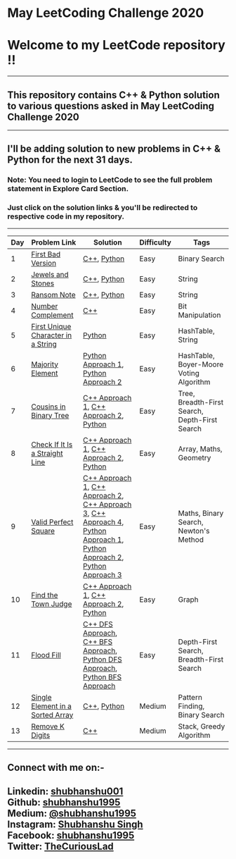 May LeetCoding Challenge 2020
========
# Welcome to my LeetCode repository !!
---
## This repository contains C++ & Python solution to various questions asked in May LeetCoding Challenge 2020
---
## I'll be adding solution to new problems in C++ & Python for the next 31 days.

### **Note:** You need to login to LeetCode to see the full problem statement in Explore Card Section.

### Just click on the solution links & you'll be redirected to respective code in my repository.
---
| Day | Problem Link | Solution | Difficulty | Tags |
|---| ----- | -------- | ---------- | -------------- | 
|1|[First Bad Version](https://leetcode.com/explore/challenge/card/may-leetcoding-challenge/534/week-1-may-1st-may-7th/3316/) | [C++](./Week1/Day1/FirstBadVersion/cpp/FirstBadVersion.cpp), [Python](./Week1/Day1/FirstBadVersion/python/FirstBadVersion.py) |Easy|Binary Search| 
|2|[Jewels and Stones](https://leetcode.com/explore/challenge/card/may-leetcoding-challenge/534/week-1-may-1st-may-7th/3317/) | [C++](./Week1/Day2/JewelsAndStones/cpp/JewelsAndStones.cpp), [Python](./Week1/Day2/JewelsAndStones/python/JewelsAndStones.py ) |Easy|String|
|3|[Ransom Note](https://leetcode.com/explore/challenge/card/may-leetcoding-challenge/534/week-1-may-1st-may-7th/3318/) | [C++](./Week1/Day3/RansomNote/cpp/RansomNote.cpp), [Python](./Week1/Day3/RansomNote/python/RansomNote.py) |Easy|String|
|4|[Number Complement](https://leetcode.com/explore/challenge/card/may-leetcoding-challenge/534/week-1-may-1st-may-7th/3319/) | [C++](./Week1/Day4/NumberComplement/cpp/NumberComplement.cpp) |Easy|Bit Manipulation|
|5|[First Unique Character in a String](https://leetcode.com/explore/challenge/card/may-leetcoding-challenge/534/week-1-may-1st-may-7th/3320/) | [Python](./Week1/Day5/FirstUniqueCharInString/python/FirstUniqueCharInString.py) |Easy|HashTable, String|
|6|[Majority Element](https://leetcode.com/explore/challenge/card/may-leetcoding-challenge/534/week-1-may-1st-may-7th/3321/) | [Python Approach 1](./Week1/Day6/majorityElement/python/majorityElementApproach1.py/), [Python Approach 2](./Week1/Day6/majorityElement/python/majorityElementApproach2.py) |Easy|HashTable, Boyer-Moore Voting Algorithm|
|7|[Cousins in Binary Tree](https://leetcode.com/explore/challenge/card/may-leetcoding-challenge/534/week-1-may-1st-may-7th/3322/) | [C++ Approach 1](./Week1/Day7/cousinsInBinaryTree/cpp/cousinsInBinaryTreeApproach1.cpp), [C++ Approach 2](./Week1/Day7/cousinsInBinaryTree/cpp/cousinsInBinaryTreeApproach2.cpp), [Python](./Week1/Day7/cousinsInBinaryTree/python/cousinsInBinaryTreeDFS.py) |Easy|Tree, Breadth-First Search, Depth-First Search|
|8|[Check If It Is a Straight Line](https://leetcode.com/explore/challenge/card/may-leetcoding-challenge/535/week-2-may-8th-may-14th/3323/) | [C++ Approach 1](./Week2/Day8/CheckIfItIsAStraightLine/cpp/CheckIfItIsAStraightLineApproach1.cpp), [C++ Approach 2](./Week2/Day8/CheckIfItIsAStraightLine/cpp/CheckIfItIsAStraightLineApproach2.cpp), [Python](./Week2/Day8/CheckIfItIsAStraightLine/python/CheckIfItIsAStraightLine.py) |Easy|Array, Maths, Geometry|
|9|[Valid Perfect Square](https://leetcode.com/explore/challenge/card/may-leetcoding-challenge/535/week-2-may-8th-may-14th/3324/) | [C++ Approach 1](./Week2/Day9/validPerfectSquare/cpp/validPerfectSquareApproach1.cpp), [C++ Approach 2](./Week2/Day9/validPerfectSquare/cpp/validPerfectSquareApproach2.cpp), [C++ Approach 3](./Week2/Day9/validPerfectSquare/cpp/validPerfectSquareApproach3.cpp), [C++ Approach 4](./Week2/Day9/validPerfectSquare/cpp/validPerfectSquareApproach4.cpp), [Python Approach 1](./Week2/Day9/validPerfectSquare/python/validPerfectSquareApproach1.py), [Python Approach 2](./Week2/Day9/validPerfectSquare/python/validPerfectSquareApproach2.py), [Python Approach 3](./Week2/Day9/validPerfectSquare/python/validPerfectSquareApproach3.py) |Easy|Maths, Binary Search, Newton's Method|
|10|[Find the Town Judge](https://leetcode.com/explore/challenge/card/may-leetcoding-challenge/535/week-2-may-8th-may-14th/3325/) | [C++ Approach 1](./Week2/Day10/findTheTownJudge/cpp/findTheTownJudgeApproach1.cpp), [C++ Approach 2](./Week2/Day10/findTheTownJudge/cpp/findTheTownJudgeApproach2.cpp), [Python](./Week2/Day10/findTheTownJudge/python/findTheTownJudge.py) |Easy|Graph|
|11|[Flood Fill](https://leetcode.com/explore/challenge/card/may-leetcoding-challenge/535/week-2-may-8th-may-14th/3326/) | [C++ DFS Approach](./Week2/Day11/floodFill/cpp/floodFillApproach1.cpp), [C++ BFS Approach](./Week2/Day11/floodFill/cpp/floodFillApproach2.cpp), [Python DFS Approach](./Week2/Day11/floodFill/python/floodFillApproach1.py), [Python BFS Approach](./Week2/Day11/floodFill/python/floodFillApproach2.py) |Easy|Depth-First Search, Breadth-First Search|
|12|[Single Element in a Sorted Array](https://leetcode.com/explore/challenge/card/may-leetcoding-challenge/535/week-2-may-8th-may-14th/3327/) | [C++](./Week2/Day12/SingleElementInAsortedArray/cpp/SingleElementInASortedArray.cpp), [Python](./Week2/Day12/SingleElementInAsortedArray/python/SingleElementInASortedArray.py) |Medium|Pattern Finding, Binary Search| 
|13|[Remove K Digits](https://leetcode.com/explore/challenge/card/may-leetcoding-challenge/535/week-2-may-8th-may-14th/3328/) | [C++](./Week2/Day13/removeKdigits/cpp/removeKdigits.cpp) |Medium|Stack, Greedy Algorithm|  	              


---
## Connect with me on:-
**Linkedin:** [shubhanshu001](https://www.linkedin.com/in/shubhanshu001/) <br />
**Github:** [shubhanshu1995](https://github.com/shubhanshu1995) <br />
**Medium:** [@shubhanshu1995](https://medium.com/@shubhanshu1995) <br />
**Instagram:** [Shubhanshu Singh](https://www.instagram.com/shubhanshu._.singh/) <br />
**Facebook:** [shubhanshu1995](https://www.facebook.com/shubhanshu1995) <br />
**Twitter:** [TheCuriousLad](https://twitter.com/TheCuriousLad) <br />
---


